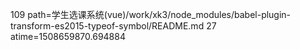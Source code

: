 109 path=学生选课系统(vue)/work/xk3/node_modules/babel-plugin-transform-es2015-typeof-symbol/README.md
27 atime=1508659870.694884
